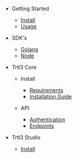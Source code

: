- Getting Started
  - [Install](README.md)
  - [Usage](README.md)

- SDK's
  - [Golang](SDK_Golang.md)
  - [Node](SDK_Node.md)

- Trtl3 Core
  - Install
    - [Requirements](README.md)
    - [Installation Guide](README.md)

  - API
    - [Authentication](README.md)
    - [Endpoints](README.md)

- Trtl3 Studio
  - [Install](README.md)
